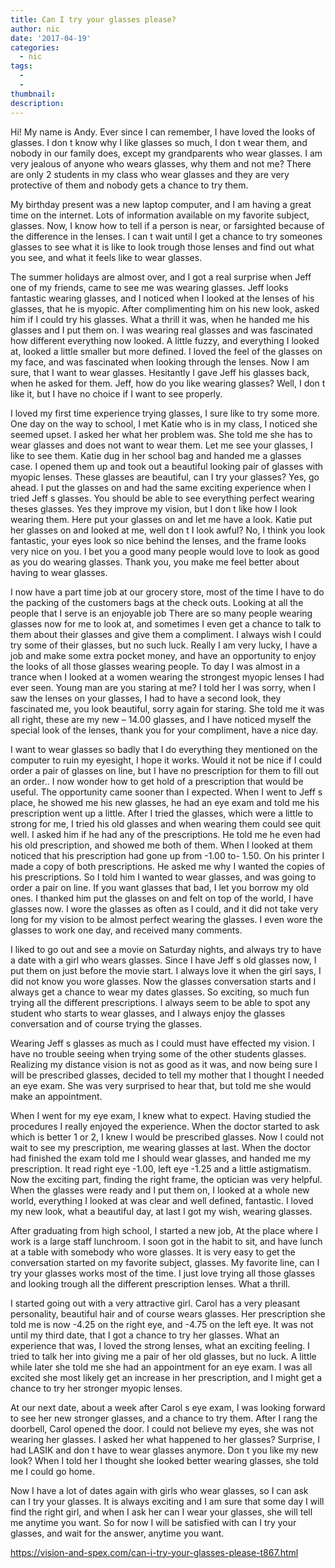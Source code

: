 ```yaml
---
title: Can I try your glasses please?
author: nic
date: '2017-04-19'
categories:
  - nic
tags:
  - 
  - 
thumbnail: 
description: 
---
```


Hi! My name is Andy.
Ever since I can remember, I have loved the looks of glasses.
I don t know why I like glasses so much, I don t wear them, and nobody in our family does,
except my grandparents who wear glasses.
I am very jealous of anyone who wears glasses, why them and not me?
There are only 2 students in my class who wear glasses and they are very protective of them and nobody gets a chance to try them.

My birthday present was a new laptop computer, and I am having a great time on the internet.
Lots of information available on my favorite subject, glasses.
Now, I know how to tell if a person is near, or farsighted because of the difference in the lenses.
I can t wait until I get a chance to try someones glasses to see what it is like to look trough those lenses
and find out what you see, and what it feels like to wear glasses. 

The summer holidays are almost over, and I got a real surprise when Jeff one of my friends, came to see me was wearing glasses.
Jeff looks fantastic wearing glasses, and I noticed when I looked at the lenses of his glasses, that he is myopic.
After complimenting him on his new look, asked him if I could try his glasses.
What a thrill it was,  when he handed me his glasses and I put them on.
I was wearing real glasses and was fascinated how different everything now looked.
A little fuzzy, and everything I looked at,  looked a little smaller but more defined.
I loved the feel of the glasses on my face, and was fascinated when looking through the lenses.
Now I am sure, that I want to wear glasses.
Hesitantly I gave Jeff his glasses back, when he asked for them.
Jeff, how do you like wearing glasses?
Well, I don t like it, but I have no choice if I want to see properly.

I loved my first time experience trying glasses, I sure like to try some more.
One day on the way to school, I met Katie who is in my class, I noticed she seemed upset.
I asked her what her problem was.
She told me she has to wear glasses and does not want to wear them.
Let me see your glasses, I like to see them.
Katie dug in her school bag and handed me a glasses case.
I opened them up and took out a beautiful looking pair of glasses with myopic lenses.
These glasses are beautiful, can I try your glasses?
Yes, go ahead.
I put the glasses on and had the same exciting experience when I tried Jeff s glasses.
You should be able to see everything perfect wearing theses glasses.
Yes they improve my vision, but I don t like how I look wearing them.
Here put your glasses on and let me have a look.
Katie put her glasses on and looked at me, well don t I look awful?
No, I think you look fantastic, your eyes look so nice behind the lenses, and the frame looks very nice on you.
I bet you a good many people would love to look as good as you do wearing glasses.
Thank you, you make me feel better about having to wear glasses.

I now have a part time job at our grocery store, most of the time I have to do the packing of the customers bags at the check outs.
Looking at all the people that I serve is an enjoyable job 
There are so many people wearing glasses now for me to look at, and sometimes I even get a chance to talk to them about their glasses and give them a compliment. 
I always wish I could try some of their glasses, but no such luck.
Really I am very lucky, I have a job and make some extra pocket money, and have an opportunity to enjoy the looks of all those glasses wearing people.
To day I was almost in a trance when I looked at a women wearing the strongest myopic lenses I had ever seen.
Young man are you staring at me?
I told her I was sorry, when I saw the lenses on your glasses, I had to have a second look, they fascinated me, you look beautiful, sorry again for staring.
She told me it was all right, these are my new – 14.00 glasses, and I have noticed myself the special look of the lenses, thank you for your compliment, have a nice day.


I want to wear glasses so badly that I do everything they mentioned on the computer to ruin my eyesight, I hope it works.
Would it not be nice if I could order a pair of glasses on line, but I have no prescription for them to fill out an order..
I now wonder how to get hold of a prescription that would be useful.
The opportunity came sooner than I expected.
When I went to Jeff s place, he showed me his new glasses, he had an eye exam and told me his prescription went up a little.
After I tried the glasses, which were a little to strong for me, I tried his old glasses and when wearing them could see quit well. 
I asked him if he had any of the prescriptions.
He told me he even had his old prescription, and showed me both of them.
When I looked at them noticed that his prescription had gone up from -1.00 to- 1.50.
On his printer I made a copy of both prescriptions.
He asked me why I wanted the copies of his prescriptions.
So I told him I wanted to wear glasses, and was going to order a pair on line.
If you want glasses that bad, I let you borrow my old ones.
I thanked him put the glasses on and felt on top of the world, I have glasses now.
I wore the glasses as often as I could, and it did not take very long for my vision to be almost perfect wearing the glasses.
I even wore the glasses to work one day, and received many comments. 

I liked to go out and see a movie on Saturday nights, and always try to have a date with a girl who wears glasses.
Since I have Jeff s old glasses now, I put them on just before the movie start.
I always love it when the girl says, I did not know you wore glasses.
Now the glasses conversation starts and I always get a chance to wear my dates glasses.
So exciting, so much fun trying all the different prescriptions.
I always seem to be able to spot any student who starts to wear glasses, and I always enjoy the glasses conversation and of course trying the glasses.

 Wearing Jeff s glasses as much as I could must have effected my vision. 
I have no trouble seeing when trying some of the other students glasses.
Realizing my distance vision is not as good as it was, and now being sure I will be prescribed glasses,   decided to tell my mother that I thought I needed an eye exam.
She was very surprised to hear that, but told me she would make an appointment.

When I went for my eye exam, I knew what to expect.
Having studied the procedures I really enjoyed the experience.
When the doctor started to ask which is better 1 or 2, I knew I would be prescribed glasses.
Now I could not wait to see my prescription, me wearing glasses at last.
When the doctor had finished the exam told me I should wear glasses, and handed me my prescription.
It read right eye -1.00, left eye -1.25 and a little astigmatism.
Now the exciting part, finding the right frame, the optician was very helpful.
When the glasses were ready and I put them on, I looked at a whole new world,
everything I looked at was clear and well defined, fantastic.
I loved my new look, what a beautiful day, at last I got my wish, wearing glasses.

After graduating from high school, I started a new job,
At the place where I work is a large staff lunchroom.
I soon got in the habit to sit, and have lunch at a table with somebody who wore glasses.
It is very easy to get the conversation started on my favorite subject, glasses.
My favorite line, can I try your glasses works most of the time. 
I just love trying all those glasses and looking trough all the different prescription lenses.
What a thrill.

I started going out with a very attractive girl.
Carol has a very pleasant personality, beautiful hair and of course wears glasses.
Her prescription she told me is now -4.25 on the right eye, and -4.75 on the left eye.
It was not until my third date, that I got a chance to try her glasses.
What an experience that was, I loved the strong lenses, what an exciting feeling.
I tried to talk her into giving me a pair of her old glasses, but no luck.
A little while later she told me she had an appointment for an eye exam.
I was all excited she most likely get an increase in her prescription, and I might get a chance to try her stronger myopic lenses. 

At our next date, about a week after Carol s eye exam, I was looking forward to see her new stronger glasses, and a chance to try them.
After I rang the doorbell, Carol opened the door.
I could not believe my eyes, she was not wearing her glasses.
I asked her what happened to her glasses?
Surprise, I had LASIK and don t have to wear glasses anymore.
Don t you like my new look?
When I told her I thought she looked better wearing glasses, she told me I could go home.

Now I have a lot of dates again with girls who wear glasses, so I can ask can I try your glasses.
It is always exciting and I am sure that some day I will find the right girl, and when I ask her can I wear your glasses, she will tell me anytime you want.
So for now I will be satisfied with can I try your glasses, and wait for the answer,
anytime you want.

https://vision-and-spex.com/can-i-try-your-glasses-please-t867.html
